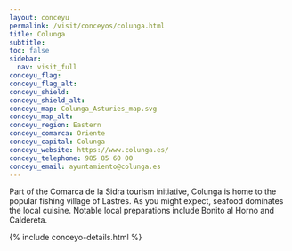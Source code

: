 ```yaml
---
layout: conceyu
permalink: /visit/conceyos/colunga.html
title: Colunga
subtitle: 
toc: false
sidebar:
  nav: visit_full
conceyu_flag:
conceyu_flag_alt:
conceyu_shield:
conceyu_shield_alt:
conceyu_map: Colunga_Asturies_map.svg
conceyu_map_alt:
conceyu_region: Eastern
conceyu_comarca: Oriente
conceyu_capital: Colunga
conceyu_website: https://www.colunga.es/
conceyu_telephone: 985 85 60 00
conceyu_email: ayuntamiento@colunga.es
---
```


Part of the Comarca de la Sidra tourism initiative, Colunga is home to the popular fishing village of Lastres. As you might expect, seafood dominates the local cuisine. Notable local preparations include Bonito al Horno and Caldereta. 

{% include conceyo-details.html %}
